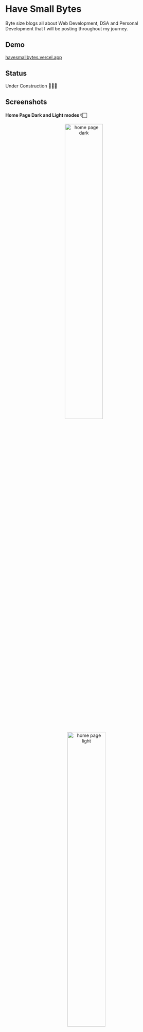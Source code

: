 # Have Small Bytes

Byte size blogs all about Web Development, DSA and Personal Development that I will be posting throughout my journey.

## Demo

[havesmallbytes.vercel.app](https://havesmallbytes.vercel.app/)

## Status

Under Construction 🚧👷‍♂️

## Screenshots

#### Home Page Dark and Light modes 👇🏻

<p align="center">
  <img alt="home page dark" src="https://user-images.githubusercontent.com/53307443/255379949-1367826e-9af8-4914-ad55-ce09378dd6a6.png" width="48.5%">
   &nbsp; &nbsp; 
  <img alt="home page light" src="https://user-images.githubusercontent.com/53307443/255379959-1ad16c26-c14c-463c-97f6-295b64fa3b86.png" width="48.5%">
</p>
<p align="center">
  <img alt="posts" src="https://user-images.githubusercontent.com/53307443/255380003-2151f6a2-bc02-4de5-80ea-768a979fa299.png" width="32%">
&nbsp; 
  <img alt="comments" src="https://user-images.githubusercontent.com/53307443/255380041-25330131-acf8-4b07-b065-2a26a04d1e2a.png" width="32%">
  &nbsp; 
  <img alt="user profile" src="https://user-images.githubusercontent.com/53307443/255380099-7394304e-de54-4908-a938-4eb2beceb967.png" width="32%">
</p>

#### Posts, Comments and User Profile ☝🏻
